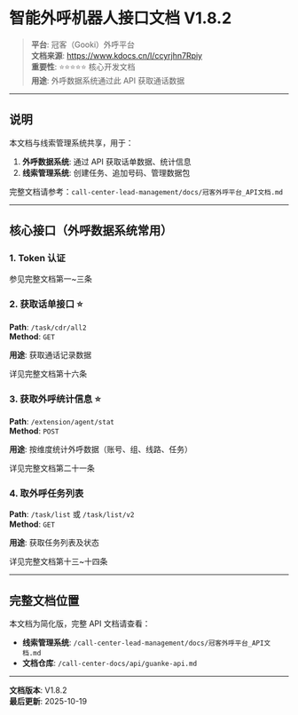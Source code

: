 # 智能外呼机器人接口文档 V1.8.2

> **平台**: 冠客（Gooki）外呼平台  
> **文档来源**: https://www.kdocs.cn/l/ccyrjhn7Rpiy  
> **重要性**: ⭐⭐⭐⭐⭐ 核心开发文档  
> **用途**: 外呼数据系统通过此 API 获取通话数据

---

## 说明

本文档与线索管理系统共享，用于：
1. **外呼数据系统**: 通过 API 获取话单数据、统计信息
2. **线索管理系统**: 创建任务、追加号码、管理数据包

完整文档请参考：`call-center-lead-management/docs/冠客外呼平台_API文档.md`

---

## 核心接口（外呼数据系统常用）

### 1. Token 认证

参见完整文档第一~三条

### 2. 获取话单接口 ⭐

**Path**: `/task/cdr/all2`  
**Method**: `GET`

**用途**: 获取通话记录数据

详见完整文档第十六条

### 3. 获取外呼统计信息 ⭐

**Path**: `/extension/agent/stat`  
**Method**: `POST`

**用途**: 按维度统计外呼数据（账号、组、线路、任务）

详见完整文档第二十一条

### 4. 取外呼任务列表

**Path**: `/task/list` 或 `/task/list/v2`  
**Method**: `GET`

**用途**: 获取任务列表及状态

详见完整文档第十三~十四条

---

## 完整文档位置

本文档为简化版，完整 API 文档请查看：

- **线索管理系统**: `/call-center-lead-management/docs/冠客外呼平台_API文档.md`
- **文档仓库**: `/call-center-docs/api/guanke-api.md`

---

**文档版本**: V1.8.2  
**最后更新**: 2025-10-19

